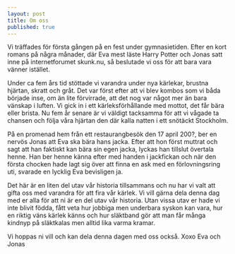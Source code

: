 ```yaml
---
layout: post
title: Om oss
published: true
---
```


Vi träffades för första gången på en fest under gymnasietiden. Efter en kort romans på några månader, där Eva mest läste Harry Potter och Jonas satt inne på internetforumet skunk.nu, så beslutade vi oss för att bara vara vänner istället.

Under ca fem års tid stöttade vi varandra under nya kärlekar, brustna hjärtan, skratt och gråt. Det var först efter att vi blev kombos som vi båda började inse, om än lite förvirrade, att det nog var något mer än bara vänskap i luften. Vi gick in i ett kärleksförhållande med mottot, det får bära eller brista. Nu fem år senare är vi väldigt tacksamma för att vi vågade ta chansen och följa våra hjärtan den där kalla natten i ett snötäckt Stockholm.

På en promenad hem från ett restaurangbesök den 17 april 200?, ber en nervös Jonas att Eva ska bära hans jacka. Efter att hon först muttrat och sagt att han faktiskt kan bära sin egen jacka, lyckas han tillslut övertala henne. Han ber henne känna efter med handen i jackfickan och när den första chocken hade lagt sig över att finna en ask med en förlovningsring uti, svarade en lycklig Eva bevisligen ja. 

Det här är en liten del utav vår historia tillsammans och nu har vi valt att gifta oss med varandra för att fira vår kärlek. Vi vill gärna dela denna dag med er alla för att ni är en del utav vår historia. Utan vissa utav er hade vi inte blivit födda, fått veta hur jobbiga men underbara syskon kan vara, hur en riktig väns kärlek känns och hur släktband gör att man får många kindnyp på släktkalas men alltid lika varma kramar. 

Vi hoppas ni vill och kan dela denna dagen med oss också. 
Xoxo
Eva och Jonas 


